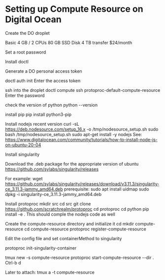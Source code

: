 # Setting up Compute Resource on Digital Ocean

Create the DO droplet

Basic
4 GB / 2 CPUs
80 GB SSD Disk
4 TB transfer
$24/month

Set a root password

Install doctl

Generate a DO personal access token

doctl auth init
Enter the access token

ssh into the droplet
doctl compute ssh protoproc-default-compute-resource
Enter the password

check the version of python
python --version

install pip
pip install python3-pip

Install nodejs recent version
curl -sL https://deb.nodesource.com/setup_16.x -o /tmp/nodesource_setup.sh
sudo bash /tmp/nodesource_setup.sh
sudo apt-get install -y nodejs
See: https://www.digitalocean.com/community/tutorials/how-to-install-node-js-on-ubuntu-20-04

Install singularity

Download the .deb package for the appropriate version of ubuntu
https://github.com/sylabs/singularity/releases

For example:
wget https://github.com/sylabs/singularity/releases/download/v3.11.3/singularity-ce_3.11.3-jammy_amd64.deb
prerequisite: sudo apt install uidmap
sudo dpkg -i singularity-ce_3.11.3-jammy_amd64.deb

Install protoproc
mkdir src
cd src
git clone https://github.com/scratchrealm/protoproc
cd protoproc
cd python
pip install -e .
This should comple the nodejs code as well

Create the compute-resource directory and initialize it
cd
mkdir compute-resource
cd compute-resource
protoproc register-compute-resource

Edit the config file and set containerMethod to singularity

protoproc init-singularity-container

tmux new -s compute-resource
protoproc start-compute-resource --dir .
Ctrl-b d

Later to attach:
tmux a -t compute-resource
